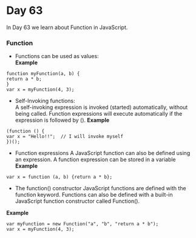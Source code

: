 # Day 63
In Day 63 we learn about  Function in JavaScript.

### Function

* Functions can be used as values: <br>
**Example**
```
function myFunction(a, b) {
return a * b;
}
var x = myFunction(4, 3);
```

* Self-Invoking functions: <br>
A self-invoking expression is invoked (started) automatically, without being called. Function expressions will execute automatically if the expression is followed by ().
**Example**
```
(function () {
var x = "Hello!!";  // I will invoke myself
})();
```

* Function expressions
A JavaScript function can also be defined using an expression. A function expression can be stored in a variable
**Example**
```
var x = function (a, b) {return a * b};
```

* The function() constructor
JavaScript functions are defined with the function keyword.
Functions can also be defined with a built-in JavaScript function constructor called Function().

**Example**
```
var myFunction = new Function("a", "b", "return a * b");
var x = myFunction(4, 3);
```
